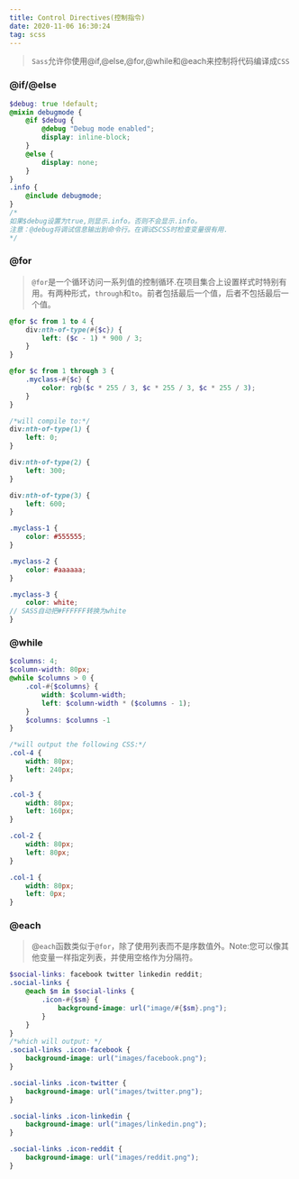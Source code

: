 ```yaml
---
title: Control Directives(控制指令)
date: 2020-11-06 16:30:24
tag: scss
---
```


> `Sass`允许你使用@if,@else,@for,@while和@each来控制将代码编译成`CSS`

### @if/@else 
```scss
$debug: true !default;
@mixin debugmode {
    @if $debug {
        @debug "Debug mode enabled";
        display: inline-block;
    }
    @else {
        display: none;
    }
}
.info {
    @include debugmode;
}
/*
如果$debug设置为true,则显示.info。否则不会显示.info。
注意：@debug将调试信息输出到命令行。在调试SCSS时检查变量很有用.
*/
```

### @for
>`@for`是一个循环访问一系列值的控制循环.在项目集合上设置样式时特别有用。有两种形式，`through`和`to`。前者包括最后一个值，后者不包括最后一个值。

```scss
@for $c from 1 to 4 {
    div:nth-of-type(#{$c}) {
        left: ($c - 1) * 900 / 3;
    }
}

@for $c from 1 through 3 {
    .myclass-#{$c} {
        color: rgb($c * 255 / 3, $c * 255 / 3, $c * 255 / 3);
    }
}

/*will compile to:*/
div:nth-of-type(1) {
    left: 0;
}

div:nth-of-type(2) {
    left: 300;
}

div:nth-of-type(3) {
    left: 600;
}

.myclass-1 {
    color: #555555;
}

.myclass-2 {
    color: #aaaaaa;
}

.myclass-3 {
    color: white;
// SASS自动把#FFFFFF转换为white
}
```

### @while
```scss
$columns: 4;
$column-width: 80px;
@while $columns > 0 {
    .col-#{$columns} {
        width: $column-width;
        left: $column-width * ($columns - 1);
    }
    $columns: $columns -1
}

/*will output the following CSS:*/
.col-4 {
    width: 80px;
    left: 240px;
}

.col-3 {
    width: 80px;
    left: 160px;
}

.col-2 {
    width: 80px;
    left: 80px;
}

.col-1 {
    width: 80px;
    left: 0px;
}
```

### @each
>@`each`函数类似于`@for`，除了使用列表而不是序数值外。Note:您可以像其他变量一样指定列表，并使用空格作为分隔符。
```scss
$social-links: facebook twitter linkedin reddit;
.social-links {
    @each $m in $social-links {
        .icon-#{$sm} {
            background-image: url("image/#{$sm}.png");
        }
    }
}
/*which will output: */
.social-links .icon-facebook {
    background-image: url("images/facebook.png");
}

.social-links .icon-twitter {
    background-image: url("images/twitter.png");
}

.social-links .icon-linkedin {
    background-image: url("images/linkedin.png");
}

.social-links .icon-reddit {
    background-image: url("images/reddit.png");
}
```



